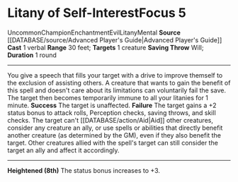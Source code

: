 ﻿---
actions: '[one-action]'
component:
- Verbal
duration: 1 round
heighten: 8th
heighten_level: 5, 8
id: '735'
level: '5'
name: Litany of Self-Interest
range: 30 feet
rarity: Uncommon
saving_throw: Will
school: Enchantment
source: '[[DATABASE/source/Advanced Player''s Guide|Advanced Player''s Guide]]'
target: 1 creature
trait:
- '[[DATABASE/trait/Champion|Champion]]'
- '[[DATABASE/trait/Enchantment|Enchantment]]'
- '[[DATABASE/trait/Evil|Evil]]'
- '[[DATABASE/trait/Litany|Litany]]'
- '[[DATABASE/trait/Mental|Mental]]'
- '[[DATABASE/trait/Uncommon|Uncommon]]'
type: Focus

---
# Litany of Self-Interest<span class="item-type">Focus 5</span>

<span class="trait-uncommon item-trait">Uncommon</span><span class="item-trait">Champion</span><span class="item-trait">Enchantment</span><span class="item-trait">Evil</span><span class="item-trait">Litany</span><span class="item-trait">Mental</span>
**Source** [[DATABASE/source/Advanced Player's Guide|Advanced Player's Guide]] 
**Cast** <span class="action-icon">1</span> verbal
**Range** 30 feet; **Targets** 1 creature
**Saving Throw** Will; **Duration** 1 round

---
You give a speech that fills your target with a drive to improve themself to the exclusion of assisting others. A creature that wants to gain the benefit of this spell and doesn't care about its limitations can voluntarily fail the save. The target then becomes temporarily immune to all your litanies for 1 minute.
**Success** The target is unaffected.
**Failure** The target gains a +2 status bonus to attack rolls, Perception checks, saving throws, and skill checks. The target can't [[DATABASE/action/Aid|Aid]] other creatures, consider any creature an ally, or use spells or abilities that directly benefit another creature (as determined by the GM), even if they also benefit the target. Other creatures allied with the spell's target can still consider the target an ally and affect it accordingly.

---
**Heightened (8th)** The status bonus increases to +3.